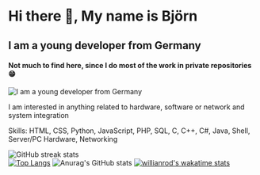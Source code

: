 

# Hi there 👋, My name is Björn
## I am a young developer from Germany
#### Not much to find here, since I do most of the work in private repositories 😁
![I am a young developer from Germany](https://mir-s3-cdn-cf.behance.net/project_modules/max_1200/79731568097599.5b50bca477735.jpg)

I am interested in anything related to hardware, software or network and system integration

Skills: HTML, CSS, Python, JavaScript, PHP, SQL, C, C++, C#, Java, Shell, Server/PC Hardware, Networking

![GitHub streak stats](https://github-readme-streak-stats.herokuapp.com/?user=Wayeet)  
[![Top Langs](https://github-readme-stats.vercel.app/api/top-langs/?username=anuraghazra)](https://github.com/anuraghazra/github-readme-stats)
![Anurag's GitHub stats](https://github-readme-stats.vercel.app/api?username=wayeet&show_icons=true&count_private=true&theme=vision-friendly-dark)
[![willianrod's wakatime stats](https://github-readme-stats.vercel.app/api/wakatime?username=wayeet)](https://github.com/anuraghazra/github-readme-stats)
